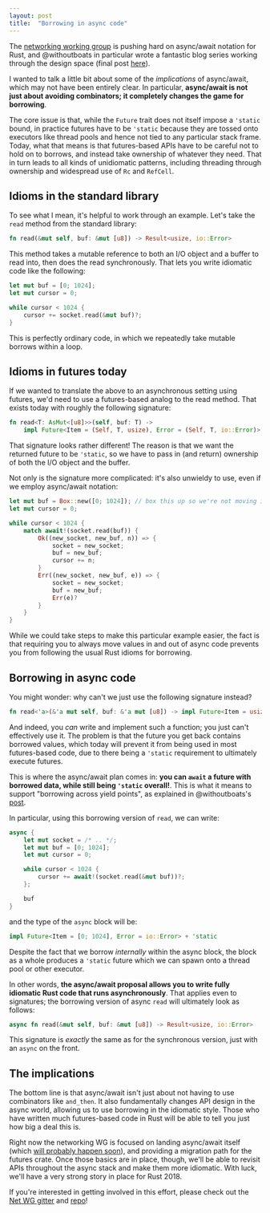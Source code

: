 ```yaml
---
layout: post
title:  "Borrowing in async code"
---
```


The
[networking working group](https://internals.rust-lang.org/t/announcing-the-network-services-working-group-wg-net/7354) is
pushing hard on async/await notation for Rust, and @withoutboats in particular
wrote a fantastic blog series working through the design space (final
post [here](https://boats.gitlab.io/blog/post/2018-04-06-async-await-final/)).

I wanted to talk a little bit about some of the *implications* of async/await,
which may not have been entirely clear. In particular, **async/await is not just
about avoiding combinators; it completely changes the game for borrowing**.

The core issue is that, while the `Future` trait does not itself impose a
`'static` bound, in practice futures have to be `'static` because they are
tossed onto executors like thread pools and hence not tied to any particular
stack frame. Today, what that means is that futures-based APIs have to be
careful not to hold on to borrows, and instead take ownership of whatever they
need. That in turn leads to all kinds of unidiomatic patterns, including
threading through ownership and widespread use of `Rc` and `RefCell`.

## Idioms in the standard library

To see what I mean, it's helpful to work through an example. Let's take the
`read` method from the standard library:

```rust
fn read(&mut self, buf: &mut [u8]) -> Result<usize, io::Error>
```

This method takes a mutable reference to both an I/O object and a buffer to read
into, then does the read synchronously. That lets you write idiomatic code like
the following:

```rust
let mut buf = [0; 1024];
let mut cursor = 0;

while cursor < 1024 {
    cursor += socket.read(&mut buf)?;
}
```

This is perfectly ordinary code, in which we repeatedly take mutable borrows
within a loop.

## Idioms in futures today

If we wanted to translate the above to an asynchronous setting using futures,
we'd need to use a futures-based analog to the read method. That exists today
with roughly the following signature:

```rust
fn read<T: AsMut<[u8]>>(self, buf: T) ->
    impl Future<Item = (Self, T, usize), Error = (Self, T, io::Error)>
```

That signature looks rather different! The reason is that we want the returned
future to be `'static`, so we have to pass in (and return) ownership of both the
I/O object and the buffer.

Not only is the signature more complicated: it's also unwieldy to use, even if
we employ async/await notation:

```rust
let mut buf = Box::new([0; 1024]); // box this up so we're not moving it around
let mut cursor = 0;

while cursor < 1024 {
    match await!(socket.read(buf)) {
        Ok((new_socket, new_buf, n)) => {
            socket = new_socket;
            buf = new_buf;
            cursor += n;
        }
        Err((new_socket, new_buf, e)) => {
            socket = new_socket;
            buf = new_buf;
            Err(e)?
        }
    }
}
```

While we could take steps to make this particular example easier, the fact is
that requiring you to always move values in and out of async code prevents you
from following the usual Rust idioms for borrowing.

## Borrowing in async code

You might wonder: why can't we just use the following signature instead?

```rust
fn read<'a>(&'a mut self, buf: &'a mut [u8]) -> impl Future<Item = usize, Error = io::Error> + 'a
```

And indeed, you *can* write and implement such a function; you just can't
effectively use it. The problem is that the future you get back contains
borrowed values, which today will prevent it from being used in most
futures-based code, due to there being a `'static` requirement to ultimately
execute futures.

This is where the async/await plan comes in: **you can `await` a future with
borrowed data, while still being `'static` overall!**. This is what it means to
support "borrowing across yield points", as explained in
@withoutboats's
[post](https://boats.gitlab.io/blog/post/2018-01-25-async-i-self-referential-structs/).

In particular, using this borrowing version of `read`, we can write:

```rust
async {
    let mut socket = /* .. */;
    let mut buf = [0; 1024];
    let mut cursor = 0;

    while cursor < 1024 {
        cursor += await!(socket.read(&mut buf))?;
    };

    buf
}
```

and the type of the `async` block will be:

```rust
impl Future<Item = [0; 1024], Error = io::Error> + 'static
```

Despite the fact that we borrow *internally* within the async block, the block
as a whole produces a `'static` future which we can spawn onto a thread pool or
other executor.

In other words, **the async/await proposal allows you to write fully idiomatic
Rust code that runs asynchronously**. That applies even to signatures; the
borrowing version of async `read` will ultimately look as follows:

```rust
async fn read(&mut self, buf: &mut [u8]) -> Result<usize, io::Error>
```

This signature is *exactly* the same as for the synchronous version, just with
an `async` on the front.

## The implications

The bottom line is that async/await isn't just about not having to use
combinators like `and_then`. It also fundamentally changes API design in the
async world, allowing us to use borrowing in the idiomatic style. Those who have
written much futures-based code in Rust will be able to tell you just how big a
deal this is.

Right now the networking WG is focused on landing async/await itself
(which
[will probably happen soon](https://github.com/rust-lang/rfcs/pull/2394#issuecomment-383773009)),
and providing a migration path for the futures crate. Once those basics are in
place, though, we'll be able to revisit APIs throughout the async stack and make
them more idiomatic. With luck, we'll have a very strong story in place for Rust 2018.

If you're interested in getting involved in this effort, please check out the [Net WG gitter]
and [repo]!

[Net WG gitter]: https://gitter.im/rust-lang/WG-net
[repo]: https://github.com/rust-lang-nursery/net-wg/
